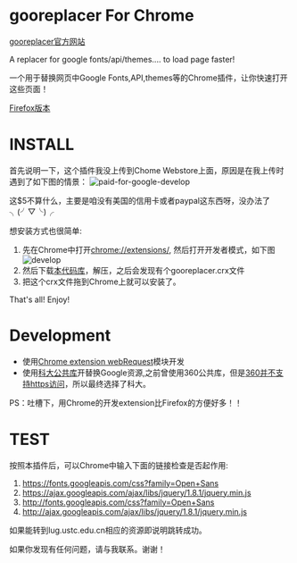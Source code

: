 

gooreplacer For Chrome
===

[gooreplacer官方网站](http://liujiacai.net/gooreplacer)

A replacer for google fonts/api/themes.... to load page faster!

一个用于替换网页中Google Fonts,API,themes等的Chrome插件，让你快速打开这些页面！

[Firefox版本](https://github.com/jiacai2050/gooreplacer)

INSTALL
===
首先说明一下，这个插件我没上传到Chome Webstore上面，原因是在我上传时遇到了如下图的情景：
<img src="http://img01.taobaocdn.com/imgextra/i1/581166664/TB2jSskapXXXXXJXXXXXXXXXXXX_!!581166664.png" alt=" paid-for-google-develop"/>

这$5不算什么，主要是咱没有美国的信用卡或者paypal这东西呀，没办法了 ╮(╯▽╰)╭


想安装方式也很简单:

1. 先在Chrome中打开<a href="chrome://extensions/">chrome://extensions/</a>, 然后打开开发者模式，如下图<img src="http://img01.taobaocdn.com/imgextra/i1/581166664/TB2gof_apXXXXbCXpXXXXXXXXXX_!!581166664.png" alt=" develop"/>
2. 然后下载[本代码库](https://github.com/jiacai2050/gooreplacer4chrome/archive/master.zip)，解压，之后会发现有个gooreplacer.crx文件
3. 把这个crx文件拖到Chrome上就可以安装了。

That's all! Enjoy!

Development
===

- 使用[Chrome extension webRequest](https://developer.chrome.com/extensions/webRequest)模块开发
- 使用[科大公共库](https://servers.ustclug.org/2014/07/ustc-blog-force-google-fonts-proxy/)开替换Google资源,之前曾使用360公共库，但是[360并不支持https访问](https://servers.ustclug.org/2014/06/blog-googlefonts-speedup/)，所以最终选择了科大。

PS：吐槽下，用Chrome的开发extension比Firefox的方便好多！！

TEST
===

按照本插件后，可以Chrome中输入下面的链接检查是否起作用:

1. https://fonts.googleapis.com/css?family=Open+Sans
2. https://ajax.googleapis.com/ajax/libs/jquery/1.8.1/jquery.min.js
3. http://fonts.googleapis.com/css?family=Open+Sans
4. http://ajax.googleapis.com/ajax/libs/jquery/1.8.1/jquery.min.js

如果能转到lug.ustc.edu.cn相应的资源即说明跳转成功。

如果你发现有任何问题，请与我联系。谢谢！

